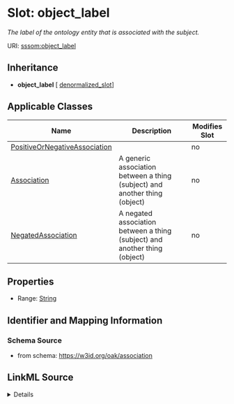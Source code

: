 # Slot: object_label


_The label of the ontology entity that is associated with the subject._



URI: [sssom:object_label](https://w3id.org/sssom/object_label)




## Inheritance

* **object_label** [ [denormalized_slot](denormalized_slot.md)]





## Applicable Classes

| Name | Description | Modifies Slot |
| --- | --- | --- |
[PositiveOrNegativeAssociation](PositiveOrNegativeAssociation.md) |  |  no  |
[Association](Association.md) | A generic association between a thing (subject) and another thing (object) |  no  |
[NegatedAssociation](NegatedAssociation.md) | A negated association between a thing (subject) and another thing (object) |  no  |







## Properties

* Range: [String](String.md)





## Identifier and Mapping Information







### Schema Source


* from schema: https://w3id.org/oak/association




## LinkML Source

<details>
```yaml
name: object_label
description: The label of the ontology entity that is associated with the subject.
from_schema: https://w3id.org/oak/association
rank: 1000
mixins:
- denormalized_slot
slot_uri: sssom:object_label
alias: object_label
domain_of:
- PositiveOrNegativeAssociation
range: string

```
</details>